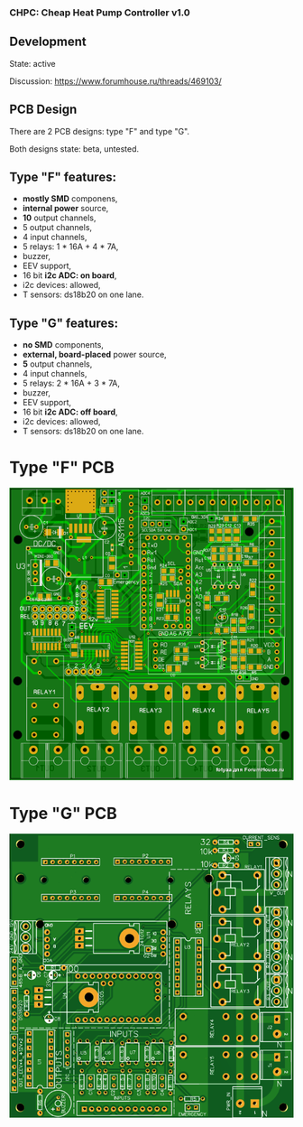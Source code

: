 ### CHPC: Cheap Heat Pump Controller v1.0

## Development

State: active

Discussion: https://www.forumhouse.ru/threads/469103/

## PCB Design

There are 2 PCB designs: type "F" and type "G".

Both designs state: beta, untested.

## Type "F" features:
- **mostly SMD** componens,
- **internal power** source,
- **10** output channels,
- 5 output channels,
- 4 input channels,
- 5 relays: 1 * 16A + 4 * 7A,
- buzzer,
- EEV support,
- 16 bit **i2c ADC: on board**,
- i2c devices: allowed, 
- T sensors: ds18b20 on one lane.

## Type "G" features:
- **no SMD** components,
- **external, board-placed** power source,
- **5** output channels,
- 4 input channels,
- 5 relays: 2 * 16A + 3 * 7A,
- buzzer,
- EEV support,
- 16 bit **i2c ADC: off board**,
- i2c devices: allowed,
- T sensors: ds18b20 on one lane.

# Type "F" PCB
![Type F PCB](./PCB_Type_F.png)

# Type "G" PCB
![Type G PCB](./PCB_Type_G.png)
